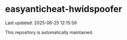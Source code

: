 # easyanticheat-hwidspoofer

Last updated: 2025-06-25 12:15:59

This repository is automatically maintained.
